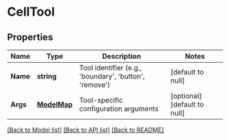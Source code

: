 # CellTool

## Properties
Name | Type | Description | Notes
------------ | ------------- | ------------- | -------------
**Name** | **string** | Tool identifier (e.g., &#x27;boundary&#x27;, &#x27;button&#x27;, &#x27;remove&#x27;) | [default to null]
**Args** | [**ModelMap**](interface{}.md) | Tool-specific configuration arguments | [optional] [default to null]

[[Back to Model list]](../README.md#documentation-for-models) [[Back to API list]](../README.md#documentation-for-api-endpoints) [[Back to README]](../README.md)

